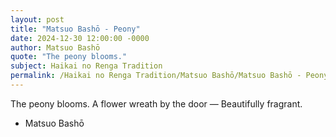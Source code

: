 ```yaml
---
layout: post
title: "Matsuo Bashō - Peony"
date: 2024-12-30 12:00:00 -0000
author: Matsuo Bashō
quote: "The peony blooms."
subject: Haikai no Renga Tradition
permalink: /Haikai no Renga Tradition/Matsuo Bashō/Matsuo Bashō - Peony
---
```


The peony blooms.
A flower wreath by the door —
Beautifully fragrant.

- Matsuo Bashō
